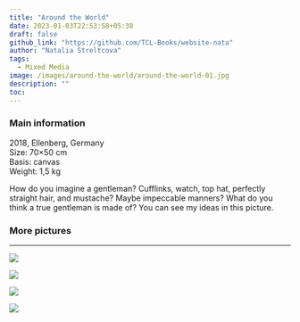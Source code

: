 ```yaml
---
title: "Around the World"
date: 2023-01-03T22:53:58+05:30
draft: false
github_link: "https://github.com/TCL-Books/website-nata"
author: "Natalia Streltcova"
tags:
  - Mixed Media
image: /images/around-the-world/around-the-world-01.jpg
description: ""
toc: 
---
```


### Main information

2018, Ellenberg, Germany<br />
Size: 70×50 cm<br />
Basis: canvas<br />
Weight: 1,5 kg

How do you imagine a gentleman?
Cufflinks, watch, top hat, perfectly straight hair, and mustache? Maybe impeccable manners?
What do you think a true gentleman is made of?
You can see my ideas in this picture.

### More pictures

<hr>

![](/images/around-the-world/around-the-world-05.jpg)

![](/images/around-the-world/around-the-world-02.jpg)

![](/images/around-the-world/around-the-world-03.jpg)

![](/images/around-the-world/around-the-world-04.jpg)
